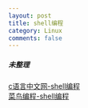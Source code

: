 ```yaml
---
layout: post
title: shell编程
category: Linux
comments: false
---
```

##### 未整理
[c语言中文网-shell编程](http://c.biancheng.net/cpp/view/6994.html)  
[菜鸟编程-shell编程](http://www.runoob.com/linux/linux-shell.html)
